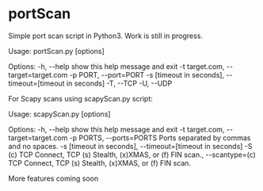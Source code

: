 portScan
========

Simple port scan script in Python3. Work is still in progress.

Usage: portScan.py [options]

Options:
  -h, --help            show this help message and exit
  -t target.com, --target=target.com
  -p PORT, --port=PORT
  -s [timeout in seconds], --timeout=[timeout in seconds]
  -T, --TCP
  -U, --UDP


For Scapy scans using scapyScan.py script:

Usage: scapyScan.py [options]

Options:
  -h, --help            show this help message and exit
  -t target.com, --target=target.com
  -p PORTS, --ports=PORTS  Ports separated by commas and no spaces.
  -s [timeout in seconds], --timeout=[timeout in seconds]
  -S (c) TCP Connect, TCP (s) Stealth, (x)XMAS, or (f) FIN scan., --scantype=(c) TCP Connect, TCP (s) Stealth, (x)XMAS, or (f) FIN scan.
  
  More features coming soon
